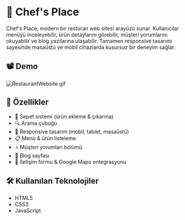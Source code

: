 # 🍔 Chef's Place 

Chef's Place, modern bir restoran web sitesi arayüzü sunar. Kullanıcılar menüyü inceleyebilir, ürün detaylarını görebilir, müşteri yorumlarını okuyabilir ve blog yazılarına ulaşabilir. Tamamen responsive tasarımı sayesinde masaüstü ve mobil cihazlarda kusursuz bir deneyim sağlar.

## 📽️ Demo 
![RestaurantWebsite gif](https://github.com/user-attachments/assets/e855b389-eda9-4ac2-856f-7d7549845dff)



## 🚀 Özellikler
- 🛒 Sepet sistemi (ürün ekleme & çıkarma)
- 🔍 Arama çubuğu
- 📱 Responsive tasarım (mobil, tablet, masaüstü)
- 📋 Menü & ürün listeleme
- ⭐ Müşteri yorumları bölümü
- 📰 Blog sayfası
- 📍 İletişim formu & Google Maps entegrasyonu

## 🛠️ Kullanılan Teknolojiler
- HTML5
- CSS3 
- JavaScript 

